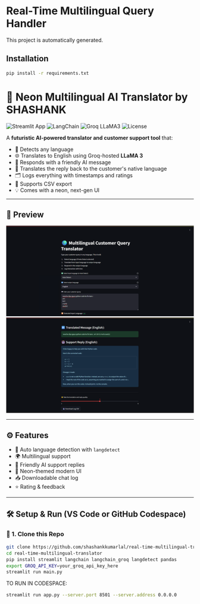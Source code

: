 # Real-Time Multilingual Query Handler

This project is automatically generated.

## Installation

```sh
pip install -r requirements.txt
```
# 🚀 Neon Multilingual AI Translator by SHASHANK

![Streamlit App](https://img.shields.io/badge/streamlit-app-brightgreen?logo=streamlit)
![LangChain](https://img.shields.io/badge/langchain-powered-blueviolet)
![Groq LLaMA3](https://img.shields.io/badge/Groq-LLaMA3-ff69b4)
![License](https://img.shields.io/badge/license-MIT-blue)

A **futuristic AI-powered translator and customer support tool** that:
- 🧠 Detects any language
- 🌐 Translates to English using Groq-hosted **LLaMA 3**
- 🤖 Responds with a friendly AI message
- 🔁 Translates the reply back to the customer's native language
- 🗂️ Logs everything with timestamps and ratings
- 💾 Supports CSV export
- 💡 Comes with a neon, next-gen UI

---

## 📸 Preview

![App Screenshot](langtran_img1.png)
![App Screenshot](langtran_img2.png)

---

## ⚙️ Features

- 🔎 Auto language detection with `langdetect`
- 🌍 Multilingual support
- 🤝 Friendly AI support replies
- 💬 Neon-themed modern UI
- 📥 Downloadable chat log
- ⭐ Rating & feedback

---

## 🛠️ Setup & Run (VS Code or GitHub Codespace)

### 🔧 1. Clone this Repo

```bash
git clone https://github.com/shashankkumarlal/real-time-multilingual-translator.git
cd real-time-multilingual-translator
pip install streamlit langchain langchain_groq langdetect pandas
export GROQ_API_KEY=your_groq_api_key_here
streamlit run main.py
```
TO RUN IN CODESPACE:
```bash
streamlit run app.py --server.port 8501 --server.address 0.0.0.0
```


